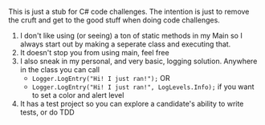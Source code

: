 ﻿
This is just a stub for C# code challenges.  The intention is just to remove the cruft and get to the good stuff when doing code challenges.

1. I don't like using (or seeing) a ton of static methods in my Main so I always start out by making a seperate class and executing that.
1. It doesn't stop you from using main, feel free
1. I also sneak in my personal, and very basic, logging solution.  Anywhere in the class you can call
    - ```Logger.LogEntry("Hi! I just ran!");``` OR
    - ```Logger.LogEntry("Hi! I just ran!", LogLevels.Info);```  if you want to set a color and alert level
1. It has a test project so you can explore a candidate's ability to write tests, or do TDD 